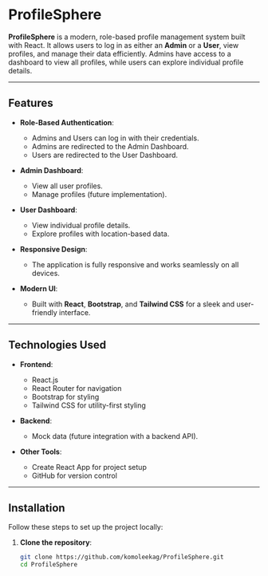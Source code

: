 # ProfileSphere

**ProfileSphere** is a modern, role-based profile management system built with React. It allows users to log in as either an **Admin** or a **User**, view profiles, and manage their data efficiently. Admins have access to a dashboard to view all profiles, while users can explore individual profile details.

---

## Features

- **Role-Based Authentication**:
  - Admins and Users can log in with their credentials.
  - Admins are redirected to the Admin Dashboard.
  - Users are redirected to the User Dashboard.

- **Admin Dashboard**:
  - View all user profiles.
  - Manage profiles (future implementation).

- **User Dashboard**:
  - View individual profile details.
  - Explore profiles with location-based data.

- **Responsive Design**:
  - The application is fully responsive and works seamlessly on all devices.

- **Modern UI**:
  - Built with **React**, **Bootstrap**, and **Tailwind CSS** for a sleek and user-friendly interface.

---

## Technologies Used

- **Frontend**:
  - React.js
  - React Router for navigation
  - Bootstrap for styling
  - Tailwind CSS for utility-first styling

- **Backend**:
  - Mock data (future integration with a backend API).

- **Other Tools**:
  - Create React App for project setup
  - GitHub for version control

---

## Installation

Follow these steps to set up the project locally:

1. **Clone the repository**:
   ```bash
   git clone https://github.com/komoleekag/ProfileSphere.git
   cd ProfileSphere
